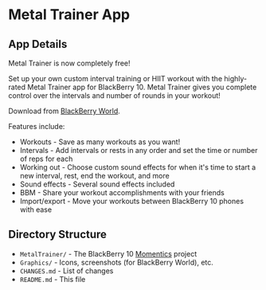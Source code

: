 Metal Trainer App
=================

App Details
-----------

Metal Trainer is now completely free!

Set up your own custom interval training or HIIT workout with the highly-rated
Metal Trainer app for BlackBerry 10. Metal Trainer gives you complete control
over the intervals and number of rounds in your workout!

Download from [BlackBerry World](https://appworld.blackberry.com/webstore/content/32950887/?lang=en&countrycode=CA).

Features include:

* Workouts - Save as many workouts as you want!
* Intervals - Add intervals or rests in any order and set the time or number of reps for each
* Working out - Choose custom sound effects for when it's time to start a new interval, rest, end the workout, and more
* Sound effects - Several sound effects included
* BBM - Share your workout accomplishments with your friends
* Import/export - Move your workouts between BlackBerry 10 phones with ease

Directory Structure
-------------------

* `MetalTrainer/` - The BlackBerry 10 [Momentics](http://developer.blackberry.com/native/downloads/) project
* `Graphics/` - Icons, screenshots (for BlackBerry World), etc.
* `CHANGES.md` - List of changes
* `README.md` - This file
